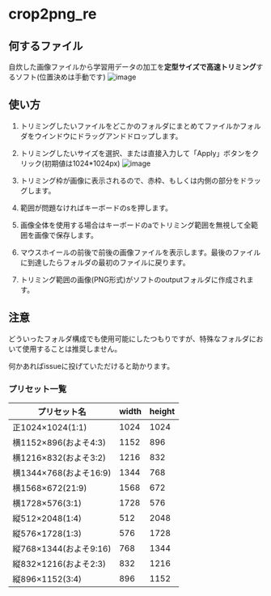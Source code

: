 # crop2png_re

## 何するファイル
自炊した画像ファイルから学習用データの加工を**定型サイズで高速トリミング**するソフト(位置決めは手動です)
![image](https://github.com/user-attachments/assets/21ff7a99-7eb6-405e-adcf-589c860fa87c)

## 使い方
1. トリミングしたいファイルをどこかのフォルダにまとめてファイルかフォルダをウインドウにドラッグアンドドロップします。
2. トリミングしたいサイズを選択、または直接入力して「Apply」ボタンをクリック(初期値は1024*1024px)
   ![image](https://github.com/user-attachments/assets/f90023e6-24e2-4f25-9c3d-fe6415743186)

1. トリミング枠が画像に表示されるので、赤枠、もしくは内側の部分をドラッグします。
1. 範囲が問題なければキーボードのsを押します。
1. 画像全体を使用する場合はキーボードのaでトリミング範囲を無視して全範囲を画像で保存します。
2. マウスホイールの前後で前後の画像ファイルを表示します。最後のファイルに到達したらフォルダの最初のファイルに戻ります。
1. トリミング範囲の画像(PNG形式)がソフトのoutputフォルダに作成されます。

## 注意
どういったフォルダ構成でも使用可能にしたつもりですが、特殊なフォルダにおいて使用することは推奨しません。

何かあればissueに投げていただけると助かります。

### プリセット一覧
|プリセット名|width|height|
|---|---|---|
|正1024×1024(1:1)|1024|1024|
|横1152×896(およそ4:3)|1152|896|
|横1216×832(およそ3:2)|1216|832|
|横1344×768(およそ16:9)|1344|768|
|横1568×672(21:9)|1568|672|
|横1728×576(3:1)|1728|576|
|縦512×2048(1:4)|512|2048|
|縦576×1728(1:3)|576|1728|
|縦768×1344(およそ9:16)|768|1344|
|縦832×1216(およそ2:3)|832|1216|
|縦896×1152(3:4)|896|1152|
